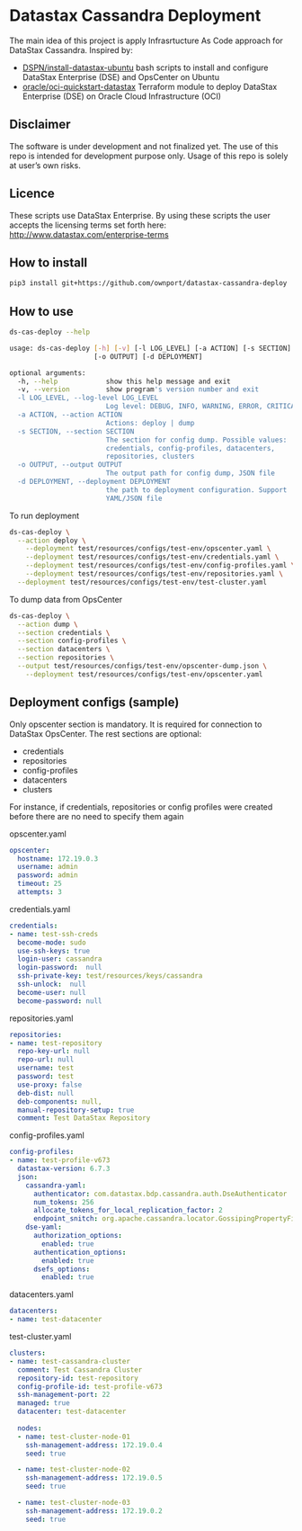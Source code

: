 # Datastax Cassandra Deployment

The main idea of this project is apply Infrasrtucture As Code approach for DataStax Cassandra. Inspired by:
- [DSPN/install-datastax-ubuntu](https://github.com/DSPN/install-datastax-ubuntu) bash scripts to install and configure DataStax Enterprise (DSE) and OpsCenter on Ubuntu 
- [oracle/oci-quickstart-datastax](https://github.com/oracle/oci-quickstart-datastax) Terraform module to deploy DataStax Enterprise (DSE) on Oracle Cloud Infrastructure (OCI) 

## Disclaimer

The software is under development and not finalized yet. The use of this repo is intended for development purpose only. Usage of this repo is solely at user’s own risks. 

## Licence

These scripts use DataStax Enterprise.  By using these scripts the user accepts the licensing terms set forth here: http://www.datastax.com/enterprise-terms

## How to install

```sh
pip3 install git+https://github.com/ownport/datastax-cassandra-deploy
```

## How to use
```sh
ds-cas-deploy --help

usage: ds-cas-deploy [-h] [-v] [-l LOG_LEVEL] [-a ACTION] [-s SECTION]
                     [-o OUTPUT] [-d DEPLOYMENT]

optional arguments:
  -h, --help            show this help message and exit
  -v, --version         show program's version number and exit
  -l LOG_LEVEL, --log-level LOG_LEVEL
                        Log level: DEBUG, INFO, WARNING, ERROR, CRITICAL
  -a ACTION, --action ACTION
                        Actions: deploy | dump
  -s SECTION, --section SECTION
                        The section for config dump. Possible values:
                        credentials, config-profiles, datacenters,
                        repositories, clusters
  -o OUTPUT, --output OUTPUT
                        The output path for config dump, JSON file
  -d DEPLOYMENT, --deployment DEPLOYMENT
                        the path to deployment configuration. Support
                        YAML/JSON file
```

To run deployment
```sh
ds-cas-deploy \
  --action deploy \
	--deployment test/resources/configs/test-env/opscenter.yaml \
	--deployment test/resources/configs/test-env/credentials.yaml \
	--deployment test/resources/configs/test-env/config-profiles.yaml \
	--deployment test/resources/configs/test-env/repositories.yaml \
  --deployment test/resources/configs/test-env/test-cluster.yaml
```

To dump data from OpsCenter
```sh
ds-cas-deploy \
  --action dump \
  --section credentials \
  --section config-profiles \
  --section datacenters \
  --section repositories \
  --output test/resources/configs/test-env/opscenter-dump.json \
	--deployment test/resources/configs/test-env/opscenter.yaml
```


## Deployment configs (sample)

Only opscenter section is mandatory. It is required for connection to DataStax OpsCenter. The rest sections are optional:
- credentials
- repositories
- config-profiles
- datacenters
- clusters

For instance, if credentials, repositories or config profiles were created before there are no need to specify them again 

opscenter.yaml
```yaml
opscenter:
  hostname: 172.19.0.3
  username: admin
  password: admin
  timeout: 25
  attempts: 3
```

credentials.yaml
```yaml
credentials:
- name: test-ssh-creds
  become-mode: sudo
  use-ssh-keys: true
  login-user: cassandra
  login-password:  null
  ssh-private-key: test/resources/keys/cassandra
  ssh-unlock:  null
  become-user: null
  become-password: null
```

repositories.yaml
```yaml
repositories:
- name: test-repository
  repo-key-url: null
  repo-url: null
  username: test
  password: test
  use-proxy: false
  deb-dist: null
  deb-components: null,
  manual-repository-setup: true
  comment: Test DataStax Repository
```

config-profiles.yaml
```yaml
config-profiles:
- name: test-profile-v673 
  datastax-version: 6.7.3
  json:
    cassandra-yaml: 
      authenticator: com.datastax.bdp.cassandra.auth.DseAuthenticator
      num_tokens: 256
      allocate_tokens_for_local_replication_factor: 2
      endpoint_snitch: org.apache.cassandra.locator.GossipingPropertyFileSnitch
    dse-yaml: 
      authorization_options: 
        enabled: true
      authentication_options: 
        enabled: true
      dsefs_options:
        enabled: true
```

datacenters.yaml
```yaml
datacenters:
- name: test-datacenter
```

test-cluster.yaml
```yaml
clusters:
- name: test-cassandra-cluster
  comment: Test Cassandra Cluster
  repository-id: test-repository
  config-profile-id: test-profile-v673
  ssh-management-port: 22
  managed: true
  datacenter: test-datacenter
  
  nodes:
  - name: test-cluster-node-01
    ssh-management-address: 172.19.0.4
    seed: true

  - name: test-cluster-node-02
    ssh-management-address: 172.19.0.5
    seed: true

  - name: test-cluster-node-03
    ssh-management-address: 172.19.0.2
    seed: true
```
